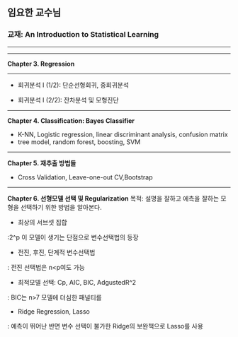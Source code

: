 ## 임요한 교수님
### 교재: An Introduction to Statistical Learning


-------
-------


__Chapter 3. Regression__


------


- 회귀분석 I (1/2): 단순선형회귀, 중회귀분석

- 회귀분석 I (2/2): 잔차분석 및 모형진단

------

__Chapter 4. Classification: Bayes Classifier__

- K-NN, Logistic regression, linear discriminant analysis, confusion matrix
- tree model, random forest, boosting, SVM

------

__Chapter 5. 재추출 방법들__

- Cross Validation, Leave-one-out CV,Bootstrap

------

__Chapter 6. 선형모델 선택 및 Regularization__
목적: 설명을 잘하고 에측을 잘하는 모형을 선택하기 위한 방법을 알아본다.

- 최상의 서브셋 집합

:2^p 이 모델이 생기는 단점으로 변수선택법의 등장

- 전진, 후진, 단계적 변수선택법

: 전진 선택법은 n<p여도 가능

- 최적모델 선택: Cp, AIC, BIC, AdgustedR^2

: BIC는 n>7 모델에 더심한 패널티를 

- Ridge Regression, Lasso

: 예측이 뛰어난 반면 변수 선택이 불가한 Ridge의 보완책으로 Lasso를 사용
